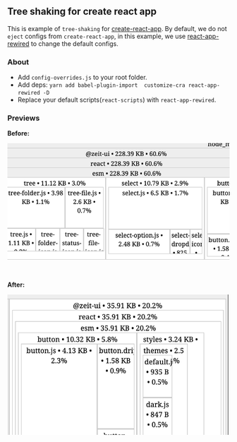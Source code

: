 ## Tree shaking for create react app

This is example of `tree-shaking` for [create-react-app](https://github.com/facebook/create-react-app).
By default, we do not `eject` configs from `create-react-app`, in this example,
we use [react-app-rewired](https://github.com/timarney/react-app-rewired) to change the default configs.

### About

  - Add `config-overrides.js` to your root folder.
  - Add deps: `yarn add babel-plugin-import  customize-cra react-app-rewired -D`
  - Replace your default scripts(`react-scripts`) with `react-app-rewired`.


### Previews

**Before:**

![before](public/esm-1.png)

<br />

**After:**

![after](public/esm-2.png)
